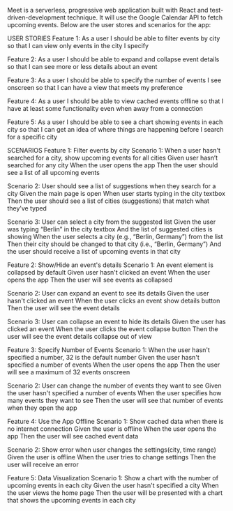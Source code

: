 Meet is a serverless, progressive web application built with React and test-driven-development technique. It will use the Google Calendar API to fetch upcoming events. Below 
are the user stores and scenarios for the app:

USER STORIES
Feature 1: 
As a user I should be able to filter events by city so that I can view only events in the city I specify

Feature 2:
As a user I should be able to expand and collapse event details so that I can see more or less details about an event 

Feature 3:
As a user I should be able to specify the number of events I see onscreen so that I can have a view that meets my preference

Feature 4:
As a user I should be able to view cached events offline so that I have at least some functionality even when away from a connection

Feature 5:
As a user I should be able to see a chart showing events in each city so that I can get an idea of where things are happening before I 
search for a specific city

SCENARIOS
Feature 1: Filter events by city
Scenario 1: When a user hasn't searched for a city, show upcoming events for all cities
Given user hasn’t searched for any city
When the user opens the app
Then the user should see a list of all upcoming events

Scenario 2: User should see a list of suggestions when they search for a city
Given the main page is open
When user starts typing in the city textbox
Then the user should see a list of cities (suggestions) that match what they’ve typed

Scenario 3: User can select a city from the suggested list
Given the user was typing “Berlin” in the city textbox
And the list of suggested cities is showing
When the user selects a city (e.g., “Berlin, Germany”) from the list
Then their city should be changed to that city (i.e., “Berlin, Germany”)
And the user should receive a list of upcoming events in that city

Feature 2: Show/Hide an event's details
Scenario 1: An event element is collapsed by default 
Given user hasn't clicked an event
When the user opens the app
Then the user will see events as collapsed 

Scenario 2: User can expand an event to see its details
Given the user hasn't clicked an event
When the user clicks an event show details button
Then the user will see the event details

Scenario 3: User can collapse an event to hide its details
Given the user has clicked an event 
When the user clicks the event collapse button
Then the user will see the event details collapse out of view

Feature 3: Specify Number of Events
Scenario 1: When the user hasn't specified a number, 32 is the default number
Given the user hasn't specified a number of events 
When the user opens the app
Then the user will see a maximum of 32 events onscreen

Scenario 2: User can change the number of events they want to see
Given the user hasn't specified a number of events
When the user specifies how many events they want to see
Then the user will see that number of events when they open the app

Feature 4: Use the App Offline
Scenario 1: Show cached data when there is no internet connection
Given the user is offline
When the user opens the app
Then the user will see cached event data

Scenario 2: Show error when user changes the settings(city, time range)
Given the user is offline
When the user tries to change settings
Then the user will receive an error

Feature 5: Data Visualization
Scenario 1: Show a chart with the number of upcoming events in each city
Given the user hasn't specified a city
When the user views the home page
Then the user will be presented with a chart that shows the upcoming events in each city
